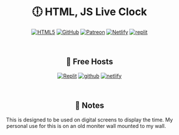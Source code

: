 <h1 align="center">🕕 HTML, JS Live Clock</h1>
<p align="center"><a href='https://frontlinegenisis.github.io/HTML-JS-Live-Clock/' target="_blank"><img alt='HTML5' src='https://img.shields.io/badge/Preview-100000?style=for-the-badge&logo=HTML5&logoColor=white&labelColor=FF0000&color=FF0000'/></a> <a href='https://github.com/FrontlineGenisis/HTML-JS-Live-Clock/fork' target="_blank"><img alt='GitHub' src='https://img.shields.io/badge/Fork-100000?style=for-the-badge&logo=GitHub&logoColor=white&labelColor=FF7B00&color=FF7B00'/></a> <a href='https://patreon.com/frontlinegen' target="_blank"><img alt='Patreon' src='https://img.shields.io/badge/Support-100000?style=for-the-badge&logo=Patreon&logoColor=000000&labelColor=F2FF00&color=F2FF00'/></a> <a href='https://app.netlify.com/start/deploy?repository=https://github.com/FrontlineGenisis/HTML-JS-Live-Clock' target="_blank"><img alt='Netlify' src='https://img.shields.io/badge/Deploy_to Netlify-100000?style=for-the-badge&logo=Netlify&logoColor=white&labelColor=00FF7B&color=00FF7B'/></a> <a href='https://replit.com/github/FrontlineGenisis/HTML-JS-Live-Clock' target="_blank"><img alt='replit' src='https://img.shields.io/badge/Run_on Replit-100000?style=for-the-badge&logo=replit&logoColor=white&labelColor=0059FF&color=0059FF'/></a></p>
<br>
<h2 align="center">🚀 Free Hosts</h2>
<p align="center"><a href='https://HTML-Clock-and-Date.genisis-mgmt.repl.co' target="_blank"><img alt='Replit' src='https://img.shields.io/badge/Replit_(Patchy Uptime)-100000?style=for-the-badge&logo=Replit&logoColor=white&labelColor=0e1525&color=0e1525'/></a> <a href='https://frontlinegenisis.github.io/HTML-JS-Live-Clock/' target="_blank"><img alt='github' src='https://img.shields.io/badge/Github_Pages (Best Uptime)-100000?style=for-the-badge&logo=github&logoColor=white&labelColor=0d1117&color=0d1117'/></a> <a href='https://html-js-live-clock.netlify.app/' target="_blank"><img alt='netlify' src='https://img.shields.io/badge/Netlify_(100GB Bandwith Limit)-100000?style=for-the-badge&logo=netlify&logoColor=white&labelColor=070b0d&color=070b0d'/></a></p>
<br>
<h2 align="center">📝 Notes</h2>
<p align="center">This is designed to be used on digital screens to display the time. My personal use for this is on an old moniter wall mounted to my wall.  <a href=""><img src="https://rss.com/blog/wp-content/uploads/2019/10/social_style_3_rss-512-1.png" width=14 height=14/></a></p>
